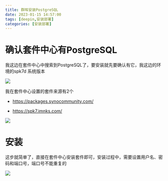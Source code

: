 ```yaml
---
title: 群晖安装PostgreSQL
date: 2023-01-15 14:57:00
tags: [deepin,安装部署]
categories: [安装部署]
---
```


# 确认套件中心有PostgreSQL

我这边在套件中心中搜索到PostgreSQL了，要安装就先要确认有它，我这边的环境的spk7d 系统版本

![](https://img.huangge1199.cn/blog/inPostgreSqlBySynology/2023-01-15-15-20-42-image.png)

我在套件中心设置的套件来源有2个

- https://packages.synocommunity.com/

- https://spk7.imnks.com/

![](https://img.huangge1199.cn/blog/inPostgreSqlBySynology/2023-01-15-15-17-48-image.png)

# 安装

这步就简单了，直接在套件中心安装套件即可，安装过程中，需要设置用户名、密码和端口号，端口号不能重复的

![](https://img.huangge1199.cn/blog/inPostgreSqlBySynology/2023-01-15-15-22-35-image.png)
